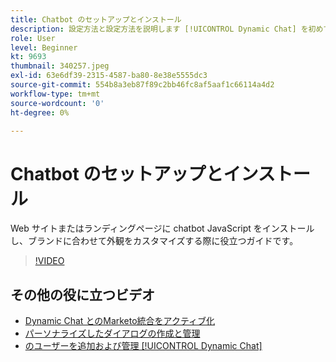 ```yaml
---
title: Chatbot のセットアップとインストール
description: 設定方法と設定方法を説明します [!UICONTROL Dynamic Chat] を初めて使用する場合。
role: User
level: Beginner
kt: 9693
thumbnail: 340257.jpeg
exl-id: 63e6df39-2315-4587-ba80-8e38e5555dc3
source-git-commit: 554b8a3eb87f89c2bb46fc8af5aaf1c66114a4d2
workflow-type: tm+mt
source-wordcount: '0'
ht-degree: 0%

---
```


# Chatbot のセットアップとインストール

Web サイトまたはランディングページに chatbot JavaScript をインストールし、ブランドに合わせて外観をカスタマイズする際に役立つガイドです。

>[!VIDEO](https://video.tv.adobe.com/v/340257/?quality=12&learn=on)

## その他の役に立つビデオ

* [Dynamic Chat とのMarketo統合をアクティブ化](marketo-integration.md)
* [パーソナライズしたダイアログの作成と管理](dialogue-management.md)
* [のユーザーを追加および管理 [!UICONTROL Dynamic Chat] ](user-management.md)
